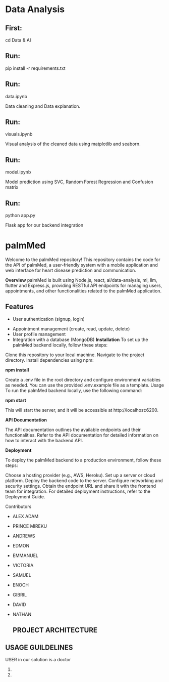 # Data Analysis

## First:

cd Data & AI

## Run:

pip install -r requirements.txt

## Run:

data.ipynb

Data cleaning and Data explanation.

## Run:

visuals.ipynb

Visual analysis of the cleaned data using matplotlib and seaborn.

## Run:

model.ipynb

Model prediction using SVC, Random Forest Regression and Confusion matrix

## Run:
python app.py

Flask app for our backend integration

# palmMed

Welcome to the palmMed repository! This repository contains the code for the API of palmMed, a user-friendly system
with a mobile application and web interface for heart disease prediction and
communication.

**Overview**
palmMed is built using Node.js, react, ai/data-analysis, ml, llm, flutter and Express.js, providing RESTful API endpoints for managing users, appointments, and other functionalities related to the palmMed application.

## Features

- User authentication (signup, login)

* Appointment management (create, read, update, delete)
* User profile management
* Integration with a database (MongoDB)
  **Installation**
  To set up the palmMed backend locally, follow these steps:

Clone this repository to your local machine.
Navigate to the project directory.
Install dependencies using npm:

**npm install**

Create a .env file in the root directory and configure environment variables as needed. You can use the provided .env.example file as a template.
Usage
To run the palmMed backend locally, use the following command:

**npm start**

This will start the server, and it will be accessible at http://localhost:6200.

**API Documentation**

The API documentation outlines the available endpoints and their functionalities. Refer to the API documentation for detailed information on how to interact with the backend API.

**Deployment**

To deploy the palmMed backend to a production environment, follow these steps:

Choose a hosting provider (e.g., AWS, Heroku).
Set up a server or cloud platform.
Deploy the backend code to the server.
Configure networking and security settings.
Obtain the endpoint URL and share it with the frontend team for integration.
For detailed deployment instructions, refer to the Deployment Guide.

Contributors

- ALEX ADAM
- PRINCE MIREKU
- ANDREWS
- EDMON
- EMMANUEL
- VICTORIA
- SAMUEL
- ENOCH
- GIBRIL
- DAVID
- NATHAN

  ## **PROJECT ARCHITECTURE**
  


## **USAGE GUILDELINES**
USER in our solution is a doctor

1. 

1. 
